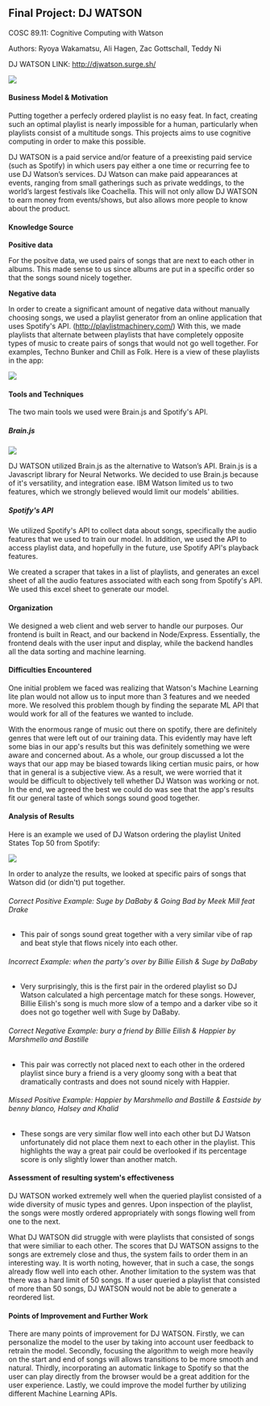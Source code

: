 ## Final Project: DJ WATSON

COSC 89.11: Cognitive Computing with Watson

Authors: Ryoya Wakamatsu, Ali Hagen, Zac Gottschall, Teddy Ni

DJ WATSON LINK: http://djwatson.surge.sh/

<img src="./watson.png">

#### Business Model & Motivation

Putting together a perfecly ordered playlist is no easy feat. In fact, creating such an optimal playlist is nearly impossible for a human, particularly when playlists consist of a multitude songs. This projects aims to use cognitive computing in order to make this possible.

DJ WATSON is a paid service and/or feature of a preexisting paid service (such as Spotify) in which users pay either a one time or recurring fee to use DJ Watson’s services. DJ Watson can make paid appearances at events, ranging from small gatherings such as private weddings, to the world’s largest festivals like Coachella. This will not only allow DJ WATSON to earn money from events/shows, but also allows more people to know about the product.

#### Knowledge Source

**Positive data**

For the positve data, we used pairs of songs that are next to each other in albums. This made sense to us since albums are put in a specific order so that the songs sound nicely together.

**Negative data**

In order to create a significant amount of negative data without manually choosing songs, we used a playlist generator from an online application that uses Spotify's API. (http://playlistmachinery.com/) With this, we made playlists that alternate between playlists that have completely opposite types of music to create pairs of songs that would not go well together. For examples, Techno Bunker and Chill as Folk. Here is a view of these playlists in the app:

<img src="./negativeplaylists.png">

#### Tools and Techniques

The two main tools we used were Brain.js and Spotify's API.

##### Brain.js

<img src="./brain.png">

DJ WATSON utilized Brain.js as the alternative to Watson’s API. Brain.js is a Javascript library for Neural Networks.
We decided to use Brain.js because of it's versatility, and integration ease. IBM Watson limited us to two features,
which we strongly believed would limit our models' abilities.

##### Spotify's API

We utilized Spotify's API to collect data about songs, specifically the audio features that we used
to train our model. In addition, we used the API to access playlist data, and hopefully in the future,
use Spotify API's playback features.

We created a scraper that takes in a list of playlists, and generates an excel sheet
of all the audio features associated with each song from Spotify's API. We used this excel
sheet to generate our model.

#### Organization

We designed a web client and web server to handle our purposes. Our frontend is built in React, and our backend
in Node/Express. Essentially, the frontend deals with the user input and display, while the backend
handles all the data sorting and machine learning.

#### Difficulties Encountered

One initial problem we faced was realizing that Watson's Machine Learning lite plan would not allow us to input more than 3 features and we needed more. We resolved this problem though by finding the separate ML API that would work for all of the features we wanted to include.

With the enormous range of music out there on spotify, there are definitely genres that were left out of our training data. This evidently may have left some bias in our app's results but this was definitely something we were aware and concerned about. As a whole, our group discussed a lot the ways that our app may be biased towards liking certian music pairs, or how that in general is a subjective view. As a result, we were worried that it would be difficult to objectively tell whether DJ Watson was working or not. In the end, we agreed the best we could do was see that the app's results fit our general taste of which songs sound good together.


#### Analysis of Results

Here is an example we used of DJ Watson ordering the playlist United States Top 50 from Spotify:

<img src="./results_example.png">

In order to analyze the results, we looked at specific pairs of songs that Watson did (or didn't) put together.

###### Correct Positive Example: Suge by DaBaby & Going Bad by Meek Mill feat Drake

- This pair of songs sound great together with a very similar vibe of rap and beat style that flows nicely into each other.

###### Incorrect Example: when the party's over by Billie Eilish & Suge by DaBaby
- Very surprisingly, this is the first pair in the ordered playlist so DJ Watson calculated a high percentage match for these songs. However, Billie Eilish's song is much more slow of a tempo and a darker vibe so it does not go together well with Suge by DaBaby.


###### Correct Negative Example: bury a friend by Billie Eilish & Happier by Marshmello and Bastille
- This pair was correctly not placed next to each other in the ordered playlist since bury a friend is a very gloomy song with a beat that dramatically contrasts and does not sound nicely with Happier.


###### Missed Positive Example: Happier by Marshmello and Bastille & Eastside by benny blanco, Halsey and Khalid
- These songs are very similar flow well into each other but DJ Watson unfortunately did not place them next to each other in the playlist. This highlights the way a great pair could be overlooked if its percentage score is only slightly lower than another match.


#### Assessment of resulting system's effectiveness

DJ WATSON worked extremely well when the queried playlist consisted of a wide diversity of music types and genres. Upon inspection of the playlist, the songs were mostly ordered appropriately with songs flowing well from one to the next.

What DJ WATSON did struggle with were playlists that consisted of songs that were similiar to each other. The scores that DJ WATSON assigns to the songs are extremely close and thus, the system fails to order them in an interesting way. It is worth noting, however, that in such a case, the songs already flow well into each other. Another limitation to the system was that there was a hard limit of 50 songs. If a user queried a playlist that consisted of more than 50 songs, DJ WATSON would not be able to generate a reordered list.


#### Points of Improvement and Further Work

There are many points of improvement for DJ WATSON. Firstly, we can personalize the model to the user by taking into account user feedback to retrain the model. Secondly, focusing the algorithm to weigh more heavily on the start and end of songs will allows transitions to be more smooth and natural. Thirdly, incorporating an automatic linkage to Spotify so that the user can play directly from the browser would be a great addition for the user experience. Lastly, we could improve the model further by utilizing different Machine Learning APIs.
